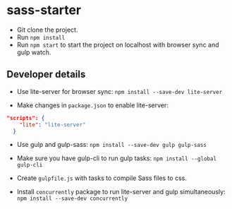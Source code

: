 # sass-starter

* Git clone the project.
* Run `npm install`
* Run `npm start` to start the project on localhost with browser sync and gulp watch.

## Developer details

* Use lite-server for browser sync:
`npm install --save-dev lite-server`

* Make changes in `package.json` to enable lite-server:
```json
"scripts": {
    "lite": "lite-server"
  }
```

* Use gulp and gulp-sass:
`npm install --save-dev gulp gulp-sass`

* Make sure you have gulp-cli to run gulp tasks:
`npm install --global gulp-cli`

* Create `gulpfile.js` with tasks to compile Sass files to css.

* Install `concurrently` package to run lite-server and gulp simultaneously:
`npm install --save-dev concurrently`
